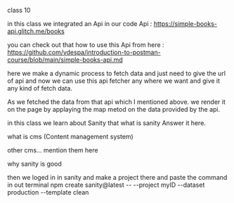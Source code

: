 class 10 

in this class we integrated an Api in our code 
Api : https://simple-books-api.glitch.me/books

you can check out that how to use this Api from here : https://github.com/vdespa/introduction-to-postman-course/blob/main/simple-books-api.md

here we make a dynamic process to fetch data and just need to give the url of api 
and now we can use this api fetcher any where we want and give it any kind of fetch data.

As we fetched the data from that api which I mentioned above.
we render it on the page by applaying the map metod on the data provided by the api.


in this class we learn about Sanity that what is sanity 
Answer it here.

what is cms (Content management system)

other cms... mention them here 

why sanity is good

then we loged in in sanity and make a project there and paste the command in out terminal 
npm create sanity@latest -- --project myID --dataset production --template clean